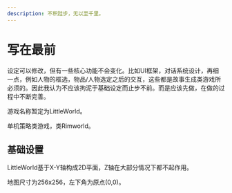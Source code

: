 ```yaml
---
description: 不积跬步，无以至千里。
---
```


# 写在最前

设定可以修改，但有一些核心功能不会变化。比如UI框架，对话系统设计，再细一点，例如人物的框选，物品/人物选定之后的交互，这些都是故事生成类游戏所必须的。因此我认为不应该拘泥于基础设定而止步不前。而是应该先做，在做的过程中不断完善。

游戏名称暂定为LittleWorld。

单机策略类游戏，类Rimworld。

## 基础设置

LittleWorld基于X-Y轴构成2D平面，Z轴在大部分情况下都不起作用。

地图尺寸为256x256，左下角为原点(0,0)。
